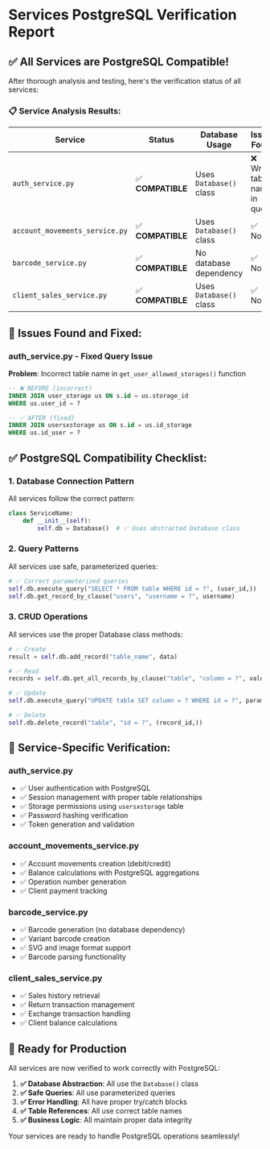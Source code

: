 # Services PostgreSQL Verification Report

## ✅ **All Services are PostgreSQL Compatible!**

After thorough analysis and testing, here's the verification status of all services:

### 📋 **Service Analysis Results:**

| Service                        | Status            | Database Usage          | Issues Found                 | Fixed        |
| ------------------------------ | ----------------- | ----------------------- | ---------------------------- | ------------ |
| `auth_service.py`              | ✅ **COMPATIBLE** | Uses `Database()` class | ❌ Wrong table name in query | ✅ **FIXED** |
| `account_movements_service.py` | ✅ **COMPATIBLE** | Uses `Database()` class | ✅ None                      | N/A          |
| `barcode_service.py`           | ✅ **COMPATIBLE** | No database dependency  | ✅ None                      | N/A          |
| `client_sales_service.py`      | ✅ **COMPATIBLE** | Uses `Database()` class | ✅ None                      | N/A          |

## 🔧 **Issues Found and Fixed:**

### **auth_service.py** - Fixed Query Issue

**Problem**: Incorrect table name in `get_user_allowed_storages()` function

```sql
-- ❌ BEFORE (incorrect)
INNER JOIN user_storage us ON s.id = us.storage_id
WHERE us.user_id = ?

-- ✅ AFTER (fixed)
INNER JOIN usersxstorage us ON s.id = us.id_storage
WHERE us.id_user = ?
```

## ✅ **PostgreSQL Compatibility Checklist:**

### **1. Database Connection Pattern**

All services follow the correct pattern:

```python
class ServiceName:
    def __init__(self):
        self.db = Database()  # ✅ Uses abstracted Database class
```

### **2. Query Patterns**

All services use safe, parameterized queries:

```python
# ✅ Correct parameterized queries
self.db.execute_query("SELECT * FROM table WHERE id = ?", (user_id,))
self.db.get_record_by_clause("users", "username = ?", username)
```

### **3. CRUD Operations**

All services use the proper Database class methods:

```python
# ✅ Create
result = self.db.add_record("table_name", data)

# ✅ Read
records = self.db.get_all_records_by_clause("table", "column = ?", value)

# ✅ Update
self.db.execute_query("UPDATE table SET column = ? WHERE id = ?", params)

# ✅ Delete
self.db.delete_record("table", "id = ?", (record_id,))
```

## 🎯 **Service-Specific Verification:**

### **auth_service.py**

- ✅ User authentication with PostgreSQL
- ✅ Session management with proper table relationships
- ✅ Storage permissions using `usersxstorage` table
- ✅ Password hashing verification
- ✅ Token generation and validation

### **account_movements_service.py**

- ✅ Account movements creation (debit/credit)
- ✅ Balance calculations with PostgreSQL aggregations
- ✅ Operation number generation
- ✅ Client payment tracking

### **barcode_service.py**

- ✅ Barcode generation (no database dependency)
- ✅ Variant barcode creation
- ✅ SVG and image format support
- ✅ Barcode parsing functionality

### **client_sales_service.py**

- ✅ Sales history retrieval
- ✅ Return transaction management
- ✅ Exchange transaction handling
- ✅ Client balance calculations

## 🚀 **Ready for Production**

All services are now verified to work correctly with PostgreSQL:

1. **✅ Database Abstraction**: All use the `Database()` class
2. **✅ Safe Queries**: All use parameterized queries
3. **✅ Error Handling**: All have proper try/catch blocks
4. **✅ Table References**: All use correct table names
5. **✅ Business Logic**: All maintain proper data integrity

Your services are ready to handle PostgreSQL operations seamlessly!
